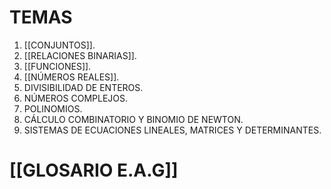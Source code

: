 # TEMAS
1. [[CONJUNTOS]].
2. [[RELACIONES BINARIAS]].
3. [[FUNCIONES]].
4. [[NÚMEROS REALES]].
5. DIVISIBILIDAD DE ENTEROS.
6. NÚMEROS COMPLEJOS.
7. POLINOMIOS.
8. CÁLCULO COMBINATORIO Y BINOMIO DE NEWTON.
9. SISTEMAS DE ECUACIONES LINEALES, MATRICES Y DETERMINANTES.

# [[GLOSARIO E.A.G]] 
